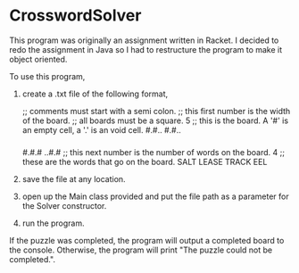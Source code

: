 # CrosswordSolver

This program was originally an assignment written in Racket.
I decided to redo the assignment in Java so I had to restructure the program to make it object oriented.

To use this program,
1. create a .txt file of the following format,

      ;; comments must start with a semi colon.
      ;; this first number is the width of the board.
      ;; all boards must be a square.
      5
      ;; this is the board. A '#' is an empty cell, a '.' is an void cell.
      #.#..
      #.#..
      #####
      #.#.#
      ..#.#
      ;; this next number is the number of words on the board.
      4
      ;; these are the words that go on the board.
      SALT
      LEASE
      TRACK
      EEL

2. save the file at any location.
3. open up the Main class provided and put the file path as a parameter for the Solver constructor.
4. run the program.

If the puzzle was completed, the program will output a completed board to the console.
Otherwise, the program will print "The puzzle could not be completed.".
